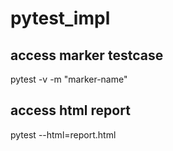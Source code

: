 # pytest_impl

## access marker testcase

pytest -v -m "marker-name"

## access html report
  
pytest --html=report.html
